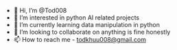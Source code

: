 - 👋 Hi, I’m @Tod008
- 👀 I’m interested in python AI related projects
- 🌱 I’m currently learning data manipulation in python
- 💞️ I’m looking to collaborate on anything is fine honestly
- 📫 How to reach me - todkhuu008@gmail.com

<!---
Jisoodabest/Jisoodabest is a ✨ special ✨ repository because its `README.md` (this file) appears on your GitHub profile.
You can click the Preview link to take a look at your changes.
--->
